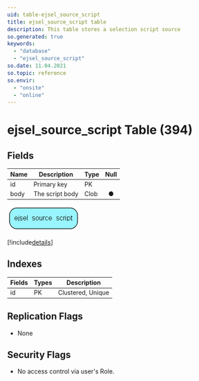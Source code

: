 ```yaml
---
uid: table-ejsel_source_script
title: ejsel_source_script table
description: This table stores a selection script source
so.generated: true
keywords:
  - "database"
  - "ejsel_source_script"
so.date: 11.04.2021
so.topic: reference
so.envir:
  - "onsite"
  - "online"
---
```


# ejsel\_source\_script Table (394)

## Fields

| Name | Description | Type | Null |
|------|-------------|------|:----:|
|id|Primary key|PK| |
|body|The script body|Clob|&#x25CF;|


![ejsel_source_script table relationship diagram](./media/ejsel_source_script.png)

[!include[details](./includes/ejsel-source-script.md)]

## Indexes

| Fields | Types | Description |
|--------|-------|-------------|
|id |PK |Clustered, Unique |

## Replication Flags

* None

## Security Flags

* No access control via user's Role.

